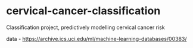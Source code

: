 # cervical-cancer-classification
Classification project, predictively modelling cervical cancer risk

data - https://archive.ics.uci.edu/ml/machine-learning-databases/00383/
